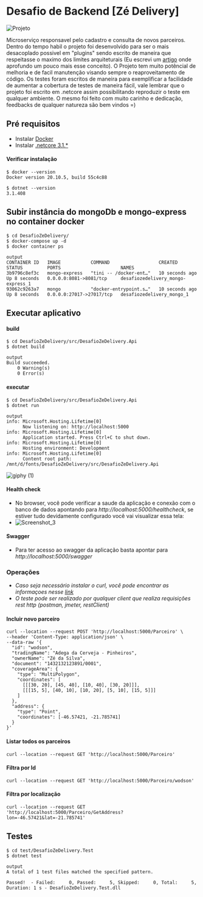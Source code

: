 # Desafio de Backend [Zé Delivery]
![Projeto](https://user-images.githubusercontent.com/13908258/117749873-ddfff400-b1e8-11eb-9dca-dd9f4e6cfaf0.png)

Microserviço responsavel pelo cadastro e consulta de novos parceiros. 
Dentro do tempo habil o projeto foi desenvolvido para ser o mais desacoplado possivel em "plugins" sendo escrito de maneira que respeitasse o maximo dos limites arquiteturais (Eu escrevi um [artigo](https://wodsonluiz.medium.com/limites-da-arquitetura-b5a088c8c50c) onde aprofundo um pouco mais esse conceito).
O Projeto tem muito potêncial de melhoria e de facil manutenção visando sempre o reaproveitamento de código. Os testes foram escritos de maneira para exemplificar a facilidade de aumentar a cobertura de testes de maneira fácil, vale lembrar que o projeto foi escrito em .netcore assim possibilitando reproduzir o teste em qualquer ambiente. O mesmo foi feito com muito carinho e dedicação, feedbacks de qualquer natureza são bem vindos =)

## Pré requisitos

- Instalar [Docker](https://www.docker.com/get-started)
- Instalar [.netcore 3.1.*](https://dotnet.microsoft.com/download/dotnet/3.1) 

#### Verificar instalação
```
$ docker --version
Docker version 20.10.5, build 55c4c88
```

```
$ dotnet --version
3.1.408
```

## Subir instância do mongoDb e mongo-express no container docker
```
$ cd DesafioZeDelivery/
$ docker-compose up -d
$ docker container ps

output 
CONTAINER ID   IMAGE           COMMAND                  CREATED          STATUS         PORTS                      NAMES
3b9796c8ef3c   mongo-express   "tini -- /docker-ent…"   10 seconds ago   Up 8 seconds   0.0.0.0:8081->8081/tcp     desafiozedelivery_mongo-express_1
93062c9263a7   mongo           "docker-entrypoint.s…"   10 seconds ago   Up 8 seconds   0.0.0.0:27017->27017/tcp   desafiozedelivery_mongo_1
```

## Executar aplicativo

#### build
```
$ cd DesafioZeDelivery/src/DesafioZeDelivery.Api
$ dotnet build 

output
Build succeeded.
    0 Warning(s)
    0 Error(s)
```

#### executar
```
$ cd DesafioZeDelivery/src/DesafioZeDelivery.Api
$ dotnet run 

output
info: Microsoft.Hosting.Lifetime[0]
      Now listening on: http://localhost:5000
info: Microsoft.Hosting.Lifetime[0]
      Application started. Press Ctrl+C to shut down.
info: Microsoft.Hosting.Lifetime[0]
      Hosting environment: Development
info: Microsoft.Hosting.Lifetime[0]
      Content root path: /mnt/d/fonts/DesafioZeDelivery/src/DesafioZeDelivery.Api
```

![giphy (1)](https://user-images.githubusercontent.com/13908258/117663558-2aaae700-b177-11eb-830e-42366df6ae5e.gif)

#### Health check
- No browser, você pode verificar a saude da aplicação e conexão com o banco de dados apontando para _http://localhost:5000/healthcheck_, se estiver tudo devidamente configurado você vai visualizar essa tela: 
- ![Screenshot_3](https://user-images.githubusercontent.com/13908258/117742127-688d2700-b1da-11eb-8b3a-a82b4316d5a8.png)

#### Swagger
- Para ter acesso ao swagger da aplicação basta apontar para _http://localhost:5000/swagger_

### Operações
- _Caso seja necessário instalar o curl, você pode encontrar as informaçoes nesse [link](https://www.tecmint.com/install-curl-in-linux/)_
- _O teste pode ser realizado por qualquer client que realiza requisições rest http (postman, jmeter, restClient)_



#### Incluir novo parceiro 
```
curl --location --request POST 'http://localhost:5000/Parceiro' \
--header 'Content-Type: application/json' \
--data-raw '{
  "id": "wodson", 
  "tradingName": "Adega da Cerveja - Pinheiros",
  "ownerName": "Zé da Silva",
  "document": "1432132123891/0001",
  "coverageArea": { 
    "type": "MultiPolygon", 
    "coordinates": [
      [[[30, 20], [45, 40], [10, 40], [30, 20]]], 
      [[[15, 5], [40, 10], [10, 20], [5, 10], [15, 5]]]
    ]
  },
  "address": { 
    "type": "Point",
    "coordinates": [-46.57421, -21.785741]
  }
}'
```

#### Listar todos os parceiros
```
curl --location --request GET 'http://localhost:5000/Parceiro'
```

#### Filtra por Id
```
curl --location --request GET 'http://localhost:5000/Parceiro/wodson'
```

#### Filtra por localização
```
curl --location --request GET 'http://localhost:5000/Parceiro/GetAddress?lon=-46.57421&lat=-21.785741'
```

## Testes
```
$ cd test/DesafioZeDelivery.Test
$ dotnet test

output
A total of 1 test files matched the specified pattern.

Passed!  - Failed:     0, Passed:     5, Skipped:     0, Total:     5, Duration: 1 s - DesafioZeDelivery.Test.dll 
```


